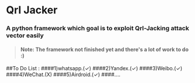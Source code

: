 # Qrl Jacker
### A python framework which goal is to exploit Qrl-Jacking attack vector easily

> #### Note: The framework not finished yet and there's a lot of work to do :)

##To Do List :
####1)whatsapp.(✓)
####2)Yandex.(✓)
####3)Weibo.(✓)
####4)WeChat.(X)
####5)Airdroid.(✓)
####....